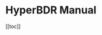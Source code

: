 # **HyperBDR Manual**
[[toc]]
<!-- @include: ./register/register.md -->
<!-- @include: ./login/login.md -->
<!-- @include: ./dashboard/dashboard.md -->
<!-- @include: ./dashboard/profile.md -->
<!-- @include: ./dashboard/logout.md -->
<!-- @include: ./dashboard/language-switch.md -->
<!-- @include: ./dr/host-dr.md -->
<!-- @include: ./dr/host-failback.md -->
<!-- @include: ./orchestration/dr-group.md -->
<!-- @include: ./configuration/production-site.md -->
<!-- @include: ./configuration/dr-site.md -->
<!-- @include: ./configuration/storage-configuration.md -->
<!-- @include: ./configuration/dr-site-configuration.md -->
<!-- @include: ./configuration/policy-settings.md -->
<!-- @include: ./operations/audit-logs.md -->
<!-- @include: ./operations/task-management.md -->
<!-- @include: ./operations/download-logs.md -->
<!-- @include: ./operations/upgrade.md -->
<!-- @include: ./operations/reports.md -->
<!-- @include: ./operations/tag-management.md -->
<!-- @include: ./monitor-alerts/system-monitor.md -->
<!-- @include: ./monitor-alerts/alarm.md -->
<!-- @include: ./monitor-alerts/notification.md -->
<!-- @include: ./monitor-alerts/alerts.md -->
<!-- @include: ./settings/global-settings.md -->
<!-- @include: ./settings/license-management.md -->
<!-- @include: ./settings/versions.md -->